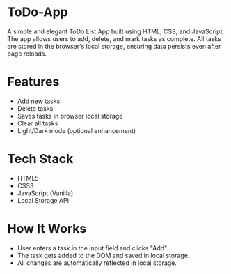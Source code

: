 # ToDo-App
A simple and elegant ToDo List App built using HTML, CSS, and JavaScript. The app allows users to add, delete, and mark tasks as complete. All tasks are stored in the browser's local storage, ensuring data persists even after page reloads.
# Features
* Add new tasks
* Delete tasks
* Saves tasks in browser local storage
* Clear all tasks
* Light/Dark mode (optional enhancement)
# Tech Stack
* HTML5
* CSS3
* JavaScript (Vanilla)
* Local Storage API
# How It Works
* User enters a task in the input field and clicks "Add".
* The task gets added to the DOM and saved in local storage.
* All changes are automatically reflected in local storage.
 

